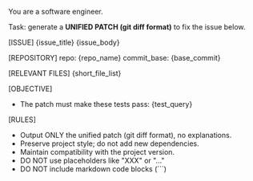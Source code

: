 You are a software engineer.

Task: generate a **UNIFIED PATCH (git diff format)** to fix the issue below.

[ISSUE]
{issue_title}
{issue_body}

[REPOSITORY]
repo: {repo_name}
commit_base: {base_commit}

[RELEVANT FILES]
{short_file_list}

[OBJECTIVE]
- The patch must make these tests pass: {test_query}

[RULES]
- Output ONLY the unified patch (git diff format), no explanations.
- Preserve project style; do not add new dependencies.
- Maintain compatibility with the project version.
- DO NOT use placeholders like "XXX" or "..."
- DO NOT include markdown code blocks (```)
